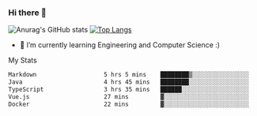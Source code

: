 ### Hi there 👋

![Anurag's GitHub stats](https://github-readme-stats.vercel.app/api?username=MatteoIorio11&show_icons=true&theme=dark) 
[![Top Langs](https://github-readme-stats.vercel.app/api/top-langs/?username=MatteoIorio11&theme=dark)](https://github.com/MatteoIorio11/github-readme-stats)

- 🌱 I’m currently learning Engineering and Computer Science :)

<!--
**MatteoIorio11/MatteoIorio11** is a ✨ _special_ ✨ repository because its `README.md` (this file) appears on your GitHub profile.

Here are some ideas to get you started:

- 🔭 I’m currently working on ...
- 🌱 I’m currently learning ...
- 👯 I’m looking to collaborate on ...
- 🤔 I’m looking for help with ...
- 💬 Ask me about ...
- 📫 How to reach me: ...
- 😄 Pronouns: ...
- ⚡ Fun fact: ...
-->
My Stats
<!--START_SECTION:waka-->

```txt
Markdown                   5 hrs 5 mins    ████████▒░░░░░░░░░░░░░░░░   33.86 %
Java                       4 hrs 45 mins   ████████░░░░░░░░░░░░░░░░░   31.72 %
TypeScript                 3 hrs 35 mins   ██████░░░░░░░░░░░░░░░░░░░   23.91 %
Vue.js                     27 mins         ▓░░░░░░░░░░░░░░░░░░░░░░░░   03.04 %
Docker                     22 mins         ▓░░░░░░░░░░░░░░░░░░░░░░░░   02.53 %
```

<!--END_SECTION:waka-->
